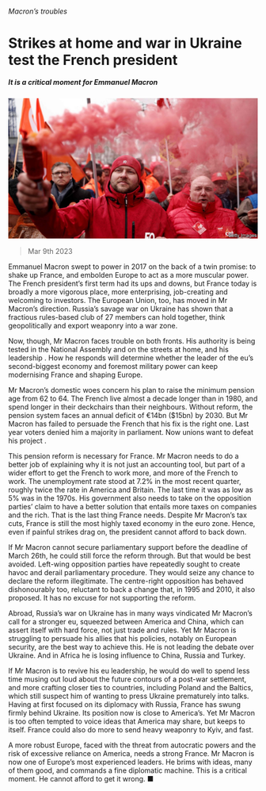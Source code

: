 ###### Macron’s troubles

# Strikes at home and war in Ukraine test the French president 

##### It is a critical moment for Emmanuel Macron 

![image](images/20230311_LDP502.jpg) 

> Mar 9th 2023 

Emmanuel Macron swept to power in 2017 on the back of a twin promise: to shake up France, and embolden Europe to act as a more muscular power. The French president’s first term had its ups and downs, but France today is broadly a more vigorous place, more enterprising, job-creating and welcoming to investors. The European Union, too, has moved in Mr Macron’s direction. Russia’s savage war on Ukraine has shown that a fractious rules-based club of 27 members can hold together, think geopolitically and export weaponry into a war zone.

Now, though, Mr Macron faces trouble on both fronts. His authority is being tested in the National Assembly and on the streets at home, and his leadership . How he responds will determine whether the leader of the eu’s second-biggest economy and foremost military power can keep modernising France and shaping Europe. 

Mr Macron’s domestic woes concern his plan to raise the minimum pension age from 62 to 64. The French live almost a decade longer than in 1980, and spend longer in their deckchairs than their neighbours. Without reform, the pension system faces an annual deficit of €14bn ($15bn) by 2030. But Mr Macron has failed to persuade the French that his fix is the right one. Last year voters denied him a majority in parliament. Now unions want to defeat his project . 

This pension reform is necessary for France. Mr Macron needs to do a better job of explaining why it is not just an accounting tool, but part of a wider effort to get the French to work more, and more of the French to work. The unemployment rate stood at 7.2% in the most recent quarter, roughly twice the rate in America and Britain. The last time it was as low as 5% was in the 1970s. His government also needs to take on the opposition parties’ claim to have a better solution that entails more taxes on companies and the rich. That is the last thing France needs. Despite Mr Macron’s tax cuts, France is still the most highly taxed economy in the euro zone. Hence, even if painful strikes drag on, the president cannot afford to back down. 

If Mr Macron cannot secure parliamentary support before the deadline of March 26th, he could still force the reform through. But that would be best avoided. Left-wing opposition parties have repeatedly sought to create havoc and derail parliamentary procedure. They would seize any chance to declare the reform illegitimate. The centre-right opposition has behaved dishonourably too, reluctant to back a change that, in 1995 and 2010, it also proposed. It has no excuse for not supporting the reform.

Abroad, Russia’s war on Ukraine has in many ways vindicated Mr Macron’s call for a stronger eu, squeezed between America and China, which can assert itself with hard force, not just trade and rules. Yet Mr Macron is struggling to persuade his allies that his policies, notably on European security, are the best way to achieve this. He is not leading the debate over Ukraine. And in Africa he is losing influence to China, Russia and Turkey. 

If Mr Macron is to revive his eu leadership, he would do well to spend less time musing out loud about the future contours of a post-war settlement, and more crafting closer ties to countries, including Poland and the Baltics, which still suspect him of wanting to press Ukraine prematurely into talks. Having at first focused on its diplomacy with Russia, France has swung firmly behind Ukraine. Its position now is close to America’s. Yet Mr Macron is too often tempted to voice ideas that America may share, but keeps to itself. France could also do more to send heavy weaponry to Kyiv, and fast.

A more robust Europe, faced with the threat from autocratic powers and the risk of excessive reliance on America, needs a strong France. Mr Macron is now one of Europe’s most experienced leaders. He brims with ideas, many of them good, and commands a fine diplomatic machine. This is a critical moment. He cannot afford to get it wrong. ■

